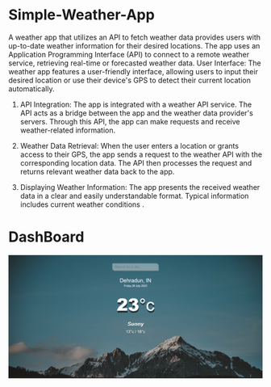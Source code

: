 # Simple-Weather-App
A weather app that utilizes an API to fetch weather data provides users with up-to-date weather information for their desired locations. The app uses an Application Programming Interface (API) to connect to a remote weather service, retrieving real-time or forecasted weather data.
User Interface: The weather app features a user-friendly interface, allowing users to input their desired location or use their device's GPS to detect their current location automatically.

1. API Integration:
The app is integrated with a weather API service. The API acts as a bridge between the app and the weather data provider's servers. Through this API, the app can make requests and receive weather-related information.

2. Weather Data Retrieval: 
When the user enters a location or grants access to their GPS, the app sends a request to the weather API with the corresponding location data. The API then processes the request and returns relevant weather data back to the app.

4. Displaying Weather Information: 
The app presents the received weather data in a clear and easily understandable format. Typical information includes current weather conditions .

# DashBoard
![Image](https://github.com/Akshat-Rwt/Simple-Weather-App/blob/main/Dashboard%20Weather%20app.png)
